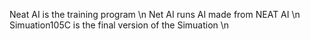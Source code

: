 Neat AI is  the training program \n
Net AI runs AI made from NEAT AI \n
Simuation105C is the final version of the Simuation \n
